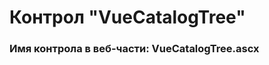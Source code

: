 ﻿---
description: 2.6.0.0
---
# Контрол "VueCatalogTree"
### Имя контрола в веб-части: VueCatalogTree.ascx

